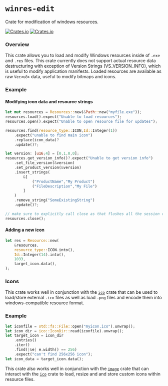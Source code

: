 # `winres-edit`

Crate for modification of windows resources.

[![Crates.io](https://img.shields.io/crates/l/winres-edit.svg?maxAge=2592000)](https://crates.io/crates/winres-edit)
[![Crates.io](https://img.shields.io/crates/v/winres-edit.svg?maxAge=2592000)](https://crates.io/crates/winres-edit)

### Overview

This crate allows you to load and modify Windows resources inside of `.exe` and `.res` files.  This crate currently does not support actual resource data destructuring with exception of Version Strings (VS_VERSION_INFO), which is useful to modify application manifests. Loaded resources are available as raw `Vec<u8>` data, useful to modify bitmaps and icons.

### Example

#### Modifying icon data and resource strings
```rust
let mut resources = Resources::new(&Path::new("myfile.exe"));
resources.load().expect("Unable to load resources");
resources.open().expect("Unable to open resource file for updates");

resources.find(resource_type::ICON,Id::Integer(1))
    .expect("unable to find main icon")
    .replace(icon_data)?
    .update()?;

let version: [u16;4] = [0,1,0,0];
resources.get_version_info()?.expect("Unable to get version info")
    .set_file_version(&version)
    .set_product_version(&version)
    .insert_strings(
        &[
            ("ProductName","My Product")
            ("FileDescription","My File")
        ]
    )
    .remove_string("SomeExistingString")
    .update()?;

// make sure to explicitly call close as that flushes all the session changes
resources.close();
```

#### Adding a new icon
```rust
let res = Resource::new(
    &resources,
    resource_type::ICON.into(),
    Id::Integer(14).into(),
    1033,
    target_icon.data(),
);
```

### Icons

This crate works well in conjunction with the [`ico`](https://crates.io/crates/ico) crate that can be used to load/store external `.ico` files as well as load `.png` files and encode them into windows-compatible resource format.

### Example

```rust
let iconfile = std::fs::File::open("myicon.ico").unwrap();
let icon_dir = ico::IconDir::read(iconfile).unwrap();    
let target_icon = icon_dir
    .entries()
    .iter()
    .find(|&e| e.width() == 256)
    .expect("can't find 256x256 icon");
let icon_data = target_icon.data();
```

This crate also works well in conjunction with the [`image`](https://crates.io/image) crate that can interact with the [`ico`](https://crates.io/crates/ico) crate to load, resize and and store custom icons within resource files.
